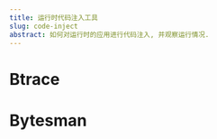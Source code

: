 ```yaml
---
title: 运行时代码注入工具
slug: code-inject
abstract: 如何对运行时的应用进行代码注入, 并观察运行情况.
---
```


# Btrace

# Bytesman

